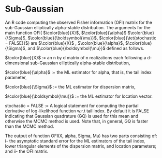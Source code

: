 # Sub-Gaussian
An R code computing the observed Fisher information (OFI) matrix for the sub-Gaussian elliptically alpha-stable distribution.
The arguments for the main function OFI( $\color{blue}{X}$, $\color{blue}{\alpha}$ $\color{blue}{\Sigma}$, $\color{blue}{\boldsymbol{\mu}}$, $\color{blue}{\tet{stochastic = FALSE}}$) are $\color{blue}{X}$ , $\color{blue}{\alpha}$, $\color{blue}{\Sigma}$, and $\color{blue}{\boldsymbol{\mu}}$ defined as follows.

$\color{blue}{X}$     := an n by d matrix of n realizations each following a d-dimensional sub-Gaussian elliptically alpha-stable distribution,

$\color{blue}{\alpha}$ := the ML estimator for alpha, that is, the tail index parameter,

$\color{blue}{\Sigma}$ := the ML estimator for dispersion matrix,

$\color{blue}{\boldsymbol{\mu}}$    := the ML estimator for location vector.

stochastic = FALSE := A logical statement for computing the partial derivative of log-likelihood function w.r.t tail index. By default it is FALSE indicating that Gaussian quadrature (GQ) is used for this mean and otherwise the MCMC method is used. Note that, in general, GQ is faster than the MCMC method. 

The output of function OFI(X, alpha, Sigma, Mu) has two parts consisting of: i- the asymptotic standard error for the ML estimators of the tail index, lower triangular elements of the dispersion matrix, and location parameters; and ii- the OFI matrix.
